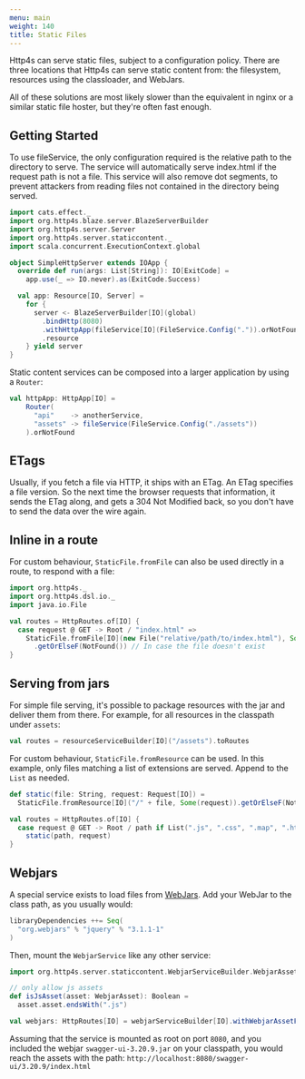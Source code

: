 ```yaml
---
menu: main
weight: 140
title: Static Files
---
```


Http4s can serve static files, subject to a configuration policy. There are three
locations that Http4s can serve static content from: the filesystem, resources
using the classloader, and WebJars.

All of these solutions are most likely slower than the equivalent in nginx or a
similar static file hoster, but they're often fast enough.

## Getting Started

To use fileService, the only configuration required is the relative path to the directory to serve.
The service will automatically serve index.html if the request path is not a file. This service will also
remove dot segments, to prevent attackers from reading files not contained in the directory
being served.

```scala mdoc
import cats.effect._
import org.http4s.blaze.server.BlazeServerBuilder
import org.http4s.server.Server
import org.http4s.server.staticcontent._
import scala.concurrent.ExecutionContext.global

object SimpleHttpServer extends IOApp {
  override def run(args: List[String]): IO[ExitCode] =
    app.use(_ => IO.never).as(ExitCode.Success)

  val app: Resource[IO, Server] =
    for {
      server <- BlazeServerBuilder[IO](global)
        .bindHttp(8080)
        .withHttpApp(fileService[IO](FileService.Config(".")).orNotFound)
        .resource
    } yield server
}
```

Static content services can be composed into a larger application by using a `Router`:
```scala
val httpApp: HttpApp[IO] =
    Router(
      "api"    -> anotherService,
      "assets" -> fileService(FileService.Config("./assets"))
    ).orNotFound
```

## ETags

Usually, if you fetch a file via HTTP, it ships with an ETag. An ETag specifies
a file version. So the next time the browser requests that information, it sends
the ETag along, and gets a 304 Not Modified back, so you don't have to send the
data over the wire again.

## Inline in a route

For custom behaviour, `StaticFile.fromFile` can also be used directly in a route, to respond with a file:

```scala mdoc:silent:nest
import org.http4s._
import org.http4s.dsl.io._
import java.io.File

val routes = HttpRoutes.of[IO] {
  case request @ GET -> Root / "index.html" =>
    StaticFile.fromFile[IO](new File("relative/path/to/index.html"), Some(request))
      .getOrElseF(NotFound()) // In case the file doesn't exist
}
```

## Serving from jars

For simple file serving, it's possible to package resources with the jar and
deliver them from there. For example, for all resources in the classpath under `assets`:

```scala mdoc:nest
val routes = resourceServiceBuilder[IO]("/assets").toRoutes
```

For custom behaviour, `StaticFile.fromResource` can be used. In this example,
only files matching a list of extensions are served. Append to the `List` as needed.

```scala mdoc:nest
def static(file: String, request: Request[IO]) =
  StaticFile.fromResource[IO]("/" + file, Some(request)).getOrElseF(NotFound())

val routes = HttpRoutes.of[IO] {
  case request @ GET -> Root / path if List(".js", ".css", ".map", ".html", ".webm").exists(path.endsWith) =>
    static(path, request)
}
```

## Webjars

A special service exists to load files from [WebJars](http://www.webjars.org). Add your WebJar to the
class path, as you usually would:

```scala
libraryDependencies ++= Seq(
  "org.webjars" % "jquery" % "3.1.1-1"
)
```

Then, mount the `WebjarService` like any other service:

```scala mdoc:silent
import org.http4s.server.staticcontent.WebjarServiceBuilder.WebjarAsset
```

```scala mdoc
// only allow js assets
def isJsAsset(asset: WebjarAsset): Boolean =
  asset.asset.endsWith(".js")

val webjars: HttpRoutes[IO] = webjarServiceBuilder[IO].withWebjarAssetFilter(isJsAsset).toRoutes
```

Assuming that the service is mounted as root on port `8080`, and you included the webjar `swagger-ui-3.20.9.jar` on your classpath, you would reach the assets with the path: `http://localhost:8080/swagger-ui/3.20.9/index.html`

[StaticFile]: ../api/org/http4s/StaticFile$
[mdoc]: https://scalameta.org/mdoc/
